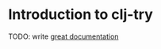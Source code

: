# Introduction to clj-try

TODO: write [great documentation](http://jacobian.org/writing/what-to-write/)
